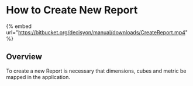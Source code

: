 # How to Create New Report

{% embed url="https://bitbucket.org/decisyon/manual/downloads/CreateReport.mp4" %}

## **Overview**

To create a new Report is necessary that dimensions, cubes and metric be mapped in the application.

